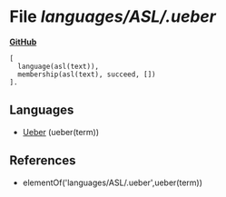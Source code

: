 # File _languages/ASL/.ueber_
**[GitHub](https://github.com/softlang/yas/blob/master/languages/ASL/.ueber)**
```
[
  language(asl(text)),
  membership(asl(text), succeed, [])
].
```

## Languages
* [Ueber](../languages/Ueber.md) (ueber(term))

## References
* elementOf('languages/ASL/.ueber',ueber(term))
